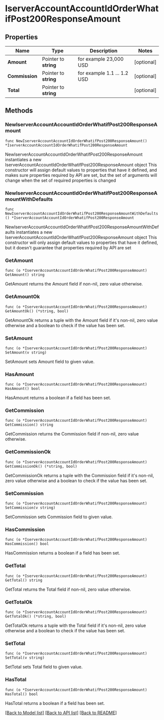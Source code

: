 # IserverAccountAccountIdOrderWhatifPost200ResponseAmount

## Properties

Name | Type | Description | Notes
------------ | ------------- | ------------- | -------------
**Amount** | Pointer to **string** | for example 23,000 USD | [optional] 
**Commission** | Pointer to **string** | for example 1.1 ... 1.2 USD | [optional] 
**Total** | Pointer to **string** |  | [optional] 

## Methods

### NewIserverAccountAccountIdOrderWhatifPost200ResponseAmount

`func NewIserverAccountAccountIdOrderWhatifPost200ResponseAmount() *IserverAccountAccountIdOrderWhatifPost200ResponseAmount`

NewIserverAccountAccountIdOrderWhatifPost200ResponseAmount instantiates a new IserverAccountAccountIdOrderWhatifPost200ResponseAmount object
This constructor will assign default values to properties that have it defined,
and makes sure properties required by API are set, but the set of arguments
will change when the set of required properties is changed

### NewIserverAccountAccountIdOrderWhatifPost200ResponseAmountWithDefaults

`func NewIserverAccountAccountIdOrderWhatifPost200ResponseAmountWithDefaults() *IserverAccountAccountIdOrderWhatifPost200ResponseAmount`

NewIserverAccountAccountIdOrderWhatifPost200ResponseAmountWithDefaults instantiates a new IserverAccountAccountIdOrderWhatifPost200ResponseAmount object
This constructor will only assign default values to properties that have it defined,
but it doesn't guarantee that properties required by API are set

### GetAmount

`func (o *IserverAccountAccountIdOrderWhatifPost200ResponseAmount) GetAmount() string`

GetAmount returns the Amount field if non-nil, zero value otherwise.

### GetAmountOk

`func (o *IserverAccountAccountIdOrderWhatifPost200ResponseAmount) GetAmountOk() (*string, bool)`

GetAmountOk returns a tuple with the Amount field if it's non-nil, zero value otherwise
and a boolean to check if the value has been set.

### SetAmount

`func (o *IserverAccountAccountIdOrderWhatifPost200ResponseAmount) SetAmount(v string)`

SetAmount sets Amount field to given value.

### HasAmount

`func (o *IserverAccountAccountIdOrderWhatifPost200ResponseAmount) HasAmount() bool`

HasAmount returns a boolean if a field has been set.

### GetCommission

`func (o *IserverAccountAccountIdOrderWhatifPost200ResponseAmount) GetCommission() string`

GetCommission returns the Commission field if non-nil, zero value otherwise.

### GetCommissionOk

`func (o *IserverAccountAccountIdOrderWhatifPost200ResponseAmount) GetCommissionOk() (*string, bool)`

GetCommissionOk returns a tuple with the Commission field if it's non-nil, zero value otherwise
and a boolean to check if the value has been set.

### SetCommission

`func (o *IserverAccountAccountIdOrderWhatifPost200ResponseAmount) SetCommission(v string)`

SetCommission sets Commission field to given value.

### HasCommission

`func (o *IserverAccountAccountIdOrderWhatifPost200ResponseAmount) HasCommission() bool`

HasCommission returns a boolean if a field has been set.

### GetTotal

`func (o *IserverAccountAccountIdOrderWhatifPost200ResponseAmount) GetTotal() string`

GetTotal returns the Total field if non-nil, zero value otherwise.

### GetTotalOk

`func (o *IserverAccountAccountIdOrderWhatifPost200ResponseAmount) GetTotalOk() (*string, bool)`

GetTotalOk returns a tuple with the Total field if it's non-nil, zero value otherwise
and a boolean to check if the value has been set.

### SetTotal

`func (o *IserverAccountAccountIdOrderWhatifPost200ResponseAmount) SetTotal(v string)`

SetTotal sets Total field to given value.

### HasTotal

`func (o *IserverAccountAccountIdOrderWhatifPost200ResponseAmount) HasTotal() bool`

HasTotal returns a boolean if a field has been set.


[[Back to Model list]](../README.md#documentation-for-models) [[Back to API list]](../README.md#documentation-for-api-endpoints) [[Back to README]](../README.md)


